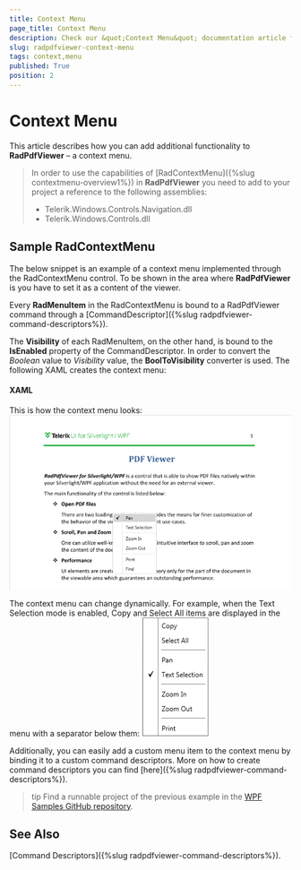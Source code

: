 ```yaml
---
title: Context Menu
page_title: Context Menu
description: Check our &quot;Context Menu&quot; documentation article for the RadPdfViewer {{ site.framework_name }} control.
slug: radpdfviewer-context-menu
tags: context,menu
published: True
position: 2
---
```


# Context Menu

This article describes how you can add additional functionality to __RadPdfViewer__ – a context menu.
      

>In order to use the capabilities of [RadContextMenu]({%slug contextmenu-overview1%}) in __RadPdfViewer__ you need to add to your project a reference to the following assemblies:
>
> * Telerik.Windows.Controls.Navigation.dll 
> * Telerik.Windows.Controls.dll


## Sample RadContextMenu

The below snippet is an example of a context menu implemented through the RadContextMenu control. To be shown in the area where  __RadPdfViewer__ is you have to set it as a content of the viewer.
        

Every __RadMenuItem__ in the RadContextMenu is bound to a RadPdfViewer command through a [CommandDescriptor]({%slug radpdfviewer-command-descriptors%}).
        

The __Visibility__ of each RadMenuItem, on the other hand, is bound to the __IsEnabled__ property of the CommandDescriptor. In order to convert the *Boolean* value to *Visibility*  value, the __BoolToVisibility__ converter is used. The following XAML creates the context menu:
        

#### __XAML__

This is how the context menu looks:
![Rad Pdf Viewer Context Menu 03](images/RadPdfViewer_Context_Menu_03.png)

The context menu can change dynamically. For example, when the Text Selection mode is enabled, Copy and Select All items are displayed in the menu with a separator below them:
![Rad Pdf Viewer Context Menu 02](images/RadPdfViewer_Context_Menu_02.png)

Additionally, you can easily add a custom menu item to the context menu by binding it to a custom command descriptors. More on how to create command descriptors you can find [here]({%slug radpdfviewer-command-descriptors%}).
        
>tip Find a runnable project of the previous example in the [WPF Samples GitHub repository](https://github.com/telerik/xaml-sdk/tree/master/PdfViewer/ContextMenu).

## See Also
[Command Descriptors]({%slug radpdfviewer-command-descriptors%}).